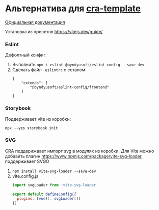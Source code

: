 # Альтернатива для [cra-template](https://github.com/Byndyusoft/cra-template)

[Официальная документация](https://vitest.dev/)

Установка из пресетов https://vitejs.dev/guide/

### Eslint 
Дефолтный конфиг:
1. Выполнить `npm i eslint @byndyusoft/eslint-config --save-dev`
2. Сделать файл `.eslintrc` с сетапом
    ```
    {
        "extends": [
            "@byndyusoft/eslint-config/frontend"
        ]
    }
    ```

### Storybook
Поддерживает vite из коробки:

`npx --yes storybook init`

### SVG

CRA поддерижвает импорт svg в модулях из коробки. Для Vite можно добавить плагин https://www.npmjs.com/package/vite-svg-loader, поддерживает SVGO

1. `npm install vite-svg-loader --save-dev`
2. vite.config.js
   ```javascript
   import svgLoader from 'vite-svg-loader'
 
   export default defineConfig({
     plugins: [vue(), svgLoader()]
   })
   ```



